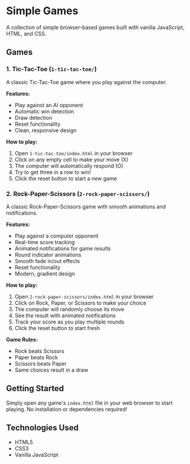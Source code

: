 # Simple Games

A collection of simple browser-based games built with vanilla JavaScript, HTML, and CSS.

## Games

### 1. Tic-Tac-Toe (`1-tic-tac-toe/`)

A classic Tic-Tac-Toe game where you play against the computer.

**Features:**
- Play against an AI opponent
- Automatic win detection
- Draw detection
- Reset functionality
- Clean, responsive design

**How to play:**
1. Open `1-tic-tac-toe/index.html` in your browser
2. Click on any empty cell to make your move (X)
3. The computer will automatically respond (O)
4. Try to get three in a row to win!
5. Click the reset button to start a new game


### 2. Rock-Paper-Scissors (`2-rock-paper-scissors/`)

A classic Rock-Paper-Scissors game with smooth animations and notifications.

**Features:**
- Play against a computer opponent
- Real-time score tracking
- Animated notifications for game results
- Round indicator animations
- Smooth fade in/out effects
- Reset functionality
- Modern, gradient design

**How to play:**
1. Open `2-rock-paper-scissors/index.html` in your browser
2. Click on Rock, Paper, or Scissors to make your choice
3. The computer will randomly choose its move
4. See the result with animated notifications
5. Track your score as you play multiple rounds
6. Click the reset button to start fresh

**Game Rules:**
- Rock beats Scissors
- Paper beats Rock  
- Scissors beats Paper
- Same choices result in a draw

## Getting Started

Simply open any game's `index.html` file in your web browser to start playing. No installation or dependencies required!

## Technologies Used

- HTML5
- CSS3
- Vanilla JavaScript 